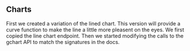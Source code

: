 ## Charts
First we created a variation of the lined chart. This version will provide a curve function to make the line a little more pleasent on the eyes. We first copied the line chart endpoint. Then we started modifying the calls to the gchart API to match the signatures in the docs.
